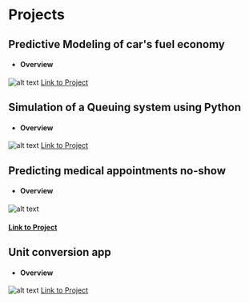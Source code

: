 # Projects
## Predictive Modeling of car's fuel economy
- #### Overview
![alt text](image.jpg)
[Link to Project](https://github.com/miguelrizzog96/Regression_Predictive_Model)
## Simulation of a Queuing system using Python
- #### Overview
![alt text](https://user-images.githubusercontent.com/69512046/94444662-8c808880-0174-11eb-8706-e05c9b4b7eed.JPG)
[Link to Project](https://github.com/miguelrizzog96/Queue_Simulation_Python)
## Predicting medical appointments no-show
- #### Overview
![alt text](image.jpg)
#### [Link to Project](https://github.com/miguelrizzog96/Appointment_NoShow_classifier)
## Unit conversion app
- #### Overview
![alt text](https://user-images.githubusercontent.com/69512046/99093977-94bc4800-25a9-11eb-84ab-df4a47409014.JPG)
[Link to Project](https://github.com/miguelrizzog96/Unit_Converter)
